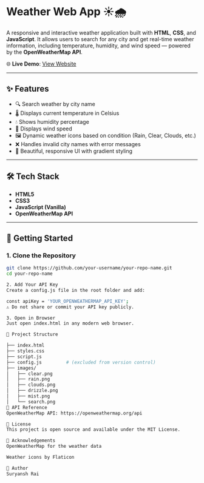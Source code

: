 # Weather Web App ☀️🌧️

A responsive and interactive weather application built with **HTML**, **CSS**, and **JavaScript**. It allows users to search for any city and get real-time weather information, including temperature, humidity, and wind speed — powered by the **OpenWeatherMap API**.

🌐 **Live Demo**: [View Website](https://suryanshrai1.github.io/Weather-Web-App/)

---

## ✨ Features

- 🔍 Search weather by city name
- 🌡️ Displays current temperature in Celsius
- 💧 Shows humidity percentage
- 💨 Displays wind speed
- 🖼️ Dynamic weather icons based on condition (Rain, Clear, Clouds, etc.)
- ❌ Handles invalid city names with error messages
- 🎨 Beautiful, responsive UI with gradient styling

---

## 🛠️ Tech Stack

- **HTML5**
- **CSS3**
- **JavaScript (Vanilla)**
- **OpenWeatherMap API**

---

## 🚀 Getting Started

### 1. Clone the Repository

```bash
git clone https://github.com/your-username/your-repo-name.git
cd your-repo-name

2. Add Your API Key
Create a config.js file in the root folder and add:

const apiKey = 'YOUR_OPENWEATHERMAP_API_KEY';
⚠️ Do not share or commit your API key publicly.

3. Open in Browser
Just open index.html in any modern web browser.

📁 Project Structure

├── index.html
├── styles.css
├── script.js
├── config.js         # (excluded from version control)
├── images/
│   ├── clear.png
│   ├── rain.png
│   ├── clouds.png
│   ├── drizzle.png
│   ├── mist.png
│   └── search.png
🧪 API Reference
OpenWeatherMap API: https://openweathermap.org/api

📝 License
This project is open source and available under the MIT License.

🙌 Acknowledgements
OpenWeatherMap for the weather data

Weather icons by Flaticon

👤 Author
Suryansh Rai